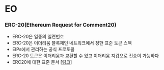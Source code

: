 #  EO



### ERC-20(Ethereum Request for Comment20)

- ERC-20은 일종의 일련번호
- ERC-20은 이더리움 블록체인 네트워크에서 정한 표준 토큰 스펙
- EIPs에서 관리하는 공식 프로토콜
- ERC-20 토큰은 이더리움과 교환할 수 있고 이더리움 지갑으로 전송이 가능하다
- ERC20에 대한 표준 문서 [[링크](https://eips.ethereum.org/EIPS/eip-20)]



